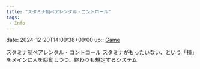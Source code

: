 ```yaml
---
title: "スタミナ制ペアレンタル・コントロール"
tags:
 - Info
---
```


date: 2024-12-20T14:09:38+09:00
up:: [Game](Bar/Novel/Topics/Game.md)

スタミナ制ペアレンタル・コントロール
スタミナがもったいない、という「損」をメインに人を駆動しつつ、終わりも規定するシステム